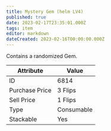 ```yaml
---
title: Mystery Gem (helm LV4)
published: true
date: 2023-02-17T23:35:01.000Z
tags: item
editor: markdown
dateCreated: 2023-02-16T00:00:00.000Z
---
```


Contains a randomized Gem.

|Attribute|Value|
|-|-|
|ID|6814|
|Purchase Price|3 Flips|
|Sell Price|1 Flips|
|Type|Consumable|
|Stackable|Yes|

